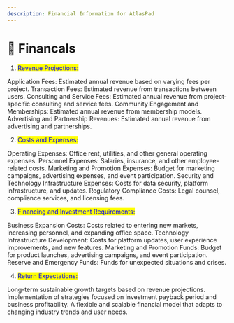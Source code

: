 ```yaml
---
description: Financial Information for AtlasPad
---
```


# 💸 Financals

1. <mark style="color:blue;">Revenue Projections:</mark>

Application Fees: Estimated annual revenue based on varying fees per project. Transaction Fees: Estimated revenue from transactions between users. Consulting and Service Fees: Estimated annual revenue from project-specific consulting and service fees. Community Engagement and Memberships: Estimated annual revenue from membership models. Advertising and Partnership Revenues: Estimated annual revenue from advertising and partnerships.

2. <mark style="color:blue;">Costs and Expenses:</mark>

Operating Expenses: Office rent, utilities, and other general operating expenses. Personnel Expenses: Salaries, insurance, and other employee-related costs. Marketing and Promotion Expenses: Budget for marketing campaigns, advertising expenses, and event participation. Security and Technology Infrastructure Expenses: Costs for data security, platform infrastructure, and updates. Regulatory Compliance Costs: Legal counsel, compliance services, and licensing fees.

3. <mark style="color:blue;">Financing and Investment Requirements:</mark>

Business Expansion Costs: Costs related to entering new markets, increasing personnel, and expanding office space. Technology Infrastructure Development: Costs for platform updates, user experience improvements, and new features. Marketing and Promotion Funds: Budget for product launches, advertising campaigns, and event participation. Reserve and Emergency Funds: Funds for unexpected situations and crises.

4. <mark style="color:blue;">Return Expectations:</mark>

Long-term sustainable growth targets based on revenue projections. Implementation of strategies focused on investment payback period and business profitability. A flexible and scalable financial model that adapts to changing industry trends and user needs.
